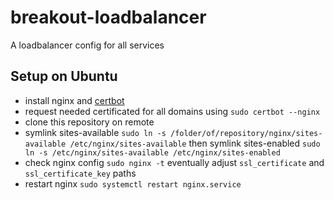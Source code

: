 # breakout-loadbalancer
A loadbalancer config for all services

## Setup on Ubuntu

 - install nginx and [certbot](https://certbot.eff.org/lets-encrypt/ubuntubionic-nginx)
 - request needed certificated for all domains using `sudo certbot --nginx`
 - clone this repository on remote
 - symlink sites-available `sudo ln -s /folder/of/repository/nginx/sites-available /etc/nginx/sites-available` then symlink sites-enabled `sudo ln -s /etc/nginx/sites-available /etc/nginx/sites-enabled`
 - check nginx config `sudo nginx -t` eventually adjust `ssl_certificate` and `ssl_certificate_key` paths
 - restart nginx `sudo systemctl restart nginx.service`
